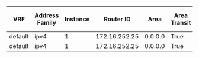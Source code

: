 



| VRF | Address Family | Instance | Router ID | Area | Area Transit | Area Type | Summary | NSSA | Enabled | Interface Count | SPF Last Executed | Total SPF | Area LSA Count | Auto Cost Enable | Reference Bandwidth | BFD Enabled | Elapsed Time | Event Log Enabled | Graceful Restart Type | Graceful Restart Enabled | LLS | NSR Enable | External LSA | Total Areas | Total Normal Areas | Total NSSA Areas | Total Stub Areas |
| --- | -------------- | -------- | --------- | ---- | ------------ | --------- | ------- | ---- | ------- | --------------- | ----------------- | --------- | -------------- | ---------------- | ------------------- | ----------- | ------------ | ----------------- | --------------------- | ------------------------ | --- | ---------- | ------------ | ----------- | ------------------ | ---------------- | ---------------- |
| default | ipv4 | 1 | 172.16.252.25 | 0.0.0.0 | True | normal |  | True | True | 5 | 01:46:50.451 | 18 | 9 | False | 100 | False | 02:19:49.080 | YES | cisco | False | True | False | 0 | 1 | 1 | 0 | 0 |
| default | ipv4 | 1 | 172.16.252.25 | 0.0.0.0 | True | normal |  | True | True | 5 | 01:46:50.451 | 18 | 9 | False | 100 | False | 02:19:49.080 | YES | ietf | False | True | False | 0 | 1 | 1 | 0 | 0 |